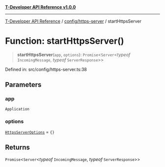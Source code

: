 [**T-Developer API Reference v1.0.0**](../../../README.md)

***

[T-Developer API Reference](../../../modules.md) / [config/https-server](../README.md) / startHttpsServer

# Function: startHttpsServer()

> **startHttpsServer**(`app`, `options`): `Promise`\<`Server`\<*typeof* `IncomingMessage`, *typeof* `ServerResponse`\>\>

Defined in: src/config/https-server.ts:38

## Parameters

### app

`Application`

### options

[`HttpsServerOptions`](../interfaces/HttpsServerOptions.md) = `{}`

## Returns

`Promise`\<`Server`\<*typeof* `IncomingMessage`, *typeof* `ServerResponse`\>\>
